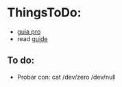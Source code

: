 # ThingsToDo:


- [guia pro](https://github.com/HEADLIGHTER/Born2BeRoot-42/blob/main/evalknwoledge.txt)
- read [guide](https://baigal.medium.com/born2beroot-e6e26dfb50ac)

## To do:


- Probar con:
	cat /dev/zero /dev/null